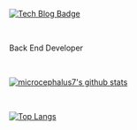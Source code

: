 [![Tech Blog Badge](http://img.shields.io/badge/-Tech%20blog-black?style=flat-square&logo=github&link=https://zzsza.github.io/)](https://microcephalus7.github.io/)

</br>

Back End Developer

</br>

[![microcephalus7's github stats](https://github-readme-stats.vercel.app/api?username=microcephalus7)](https://github.com/anuraghazra/github-readme-stats)

</br>

[![Top Langs](https://github-readme-stats.vercel.app/api/top-langs/?username=microcephalus7)](https://github.com/anuraghazra/github-readme-stats)
